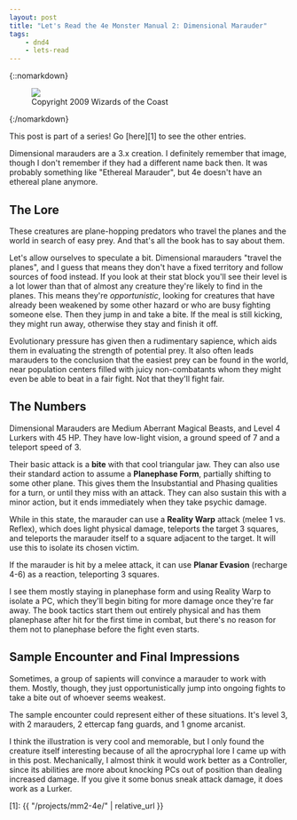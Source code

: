 ```yaml
---
layout: post
title: "Let's Read the 4e Monster Manual 2: Dimensional Marauder"
tags:
    - dnd4
    - lets-read
---
```


{::nomarkdown}
<figure class="center">
  <img src="{{ "/assets/wir-mm2-4e-dimensional-marauder.png" | absolute_url }}"/>
  <figcaption>
    Copyright 2009 Wizards of the Coast
  </figcaption>
</figure>
{:/nomarkdown}

This post is part of a series! Go [here][1] to see the other entries.

Dimensional marauders are a 3.x creation. I definitely remember that image,
though I don't remember if they had a different name back then. It was probably
something like "Ethereal Marauder", but 4e doesn't have an ethereal plane
anymore.

## The Lore

These creatures are plane-hopping predators who travel the planes and the world
in search of easy prey. And that's all the book has to say about them.

Let's allow ourselves to speculate a bit. Dimensional marauders "travel the
planes", and I guess that means they don't have a fixed territory and follow
sources of food instead. If you look at their stat block you'll see their level
is a lot lower than that of almost any creature they're likely to find in the
planes. This means they're _opportunistic_, looking for creatures that have
already been weakened by some other hazard or who are busy fighting someone
else. Then they jump in and take a bite. If the meal is still kicking, they
might run away, otherwise they stay and finish it off.

Evolutionary pressure has given then a rudimentary sapience, which aids them in
evaluating the strength of potential prey. It also often leads marauders to the
conclusion that the easiest prey can be found in the world, near population
centers filled with juicy non-combatants whom they might even be able to beat in
a fair fight. Not that they'll fight fair.

## The Numbers

Dimensional Marauders are Medium Aberrant Magical Beasts, and Level 4 Lurkers
with 45 HP. They have low-light vision, a ground speed of 7 and a teleport speed
of 3.

Their basic attack is a **bite** with that cool triangular jaw. They can also
use their standard action to assume a **Planephase Form**, partially shifting to
some other plane. This gives them the Insubstantial and Phasing qualities for a
turn, or until they miss with an attack. They can also sustain this with a minor
action, but it ends immediately when they take psychic damage.

While in this state, the marauder can use a **Reality Warp** attack (melee 1
vs. Reflex), which does light physical damage, teleports the target 3 squares,
and teleports the marauder itself to a square adjacent to the target. It will
use this to isolate its chosen victim.

If the marauder is hit by a melee attack, it can use **Planar Evasion**
(recharge 4-6) as a reaction, teleporting 3 squares.

I see them mostly staying in planephase form and using Reality Warp to isolate a
PC, which they'll begin biting for more damage once they're far away. The book
tactics start them out entirely physical and has them planephase after hit for
the first time in combat, but there's no reason for them not to planephase
before the fight even starts.

## Sample Encounter and Final Impressions

Sometimes, a group of sapients will convince a marauder to work with
them. Mostly, though, they just opportunistically jump into ongoing fights to
take a bite out of whoever seems weakest.

The sample encounter could represent either of these situations. It's level 3,
with 2 marauders, 2 ettercap fang guards, and 1 gnome arcanist.

I think the illustration is very cool and memorable, but I only found the
creature itself interesting because of all the aprocryphal lore I came up with
in this post. Mechanically, I almost think it would work better as a Controller,
since its abilities are more about knocking PCs out of position than dealing
increased damage. If you give it some bonus sneak attack damage, it does work as
a Lurker.

[1]: {{ "/projects/mm2-4e/" | relative_url }}
